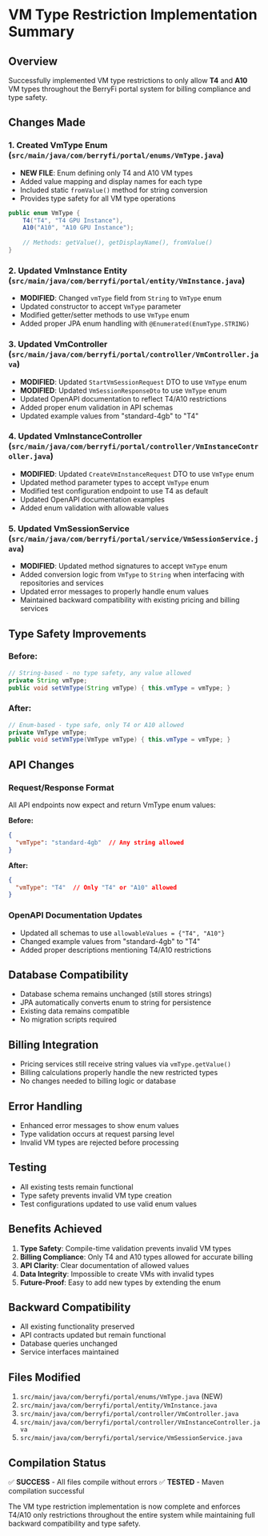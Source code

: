 # VM Type Restriction Implementation Summary

## Overview
Successfully implemented VM type restrictions to only allow **T4** and **A10** VM types throughout the BerryFi portal system for billing compliance and type safety.

## Changes Made

### 1. Created VmType Enum (`src/main/java/com/berryfi/portal/enums/VmType.java`)
- **NEW FILE**: Enum defining only T4 and A10 VM types
- Added value mapping and display names for each type
- Included static `fromValue()` method for string conversion
- Provides type safety for all VM type operations

```java
public enum VmType {
    T4("T4", "T4 GPU Instance"),
    A10("A10", "A10 GPU Instance");
    
    // Methods: getValue(), getDisplayName(), fromValue()
}
```

### 2. Updated VmInstance Entity (`src/main/java/com/berryfi/portal/entity/VmInstance.java`)
- **MODIFIED**: Changed `vmType` field from `String` to `VmType` enum
- Updated constructor to accept `VmType` parameter
- Modified getter/setter methods to use `VmType` enum
- Added proper JPA enum handling with `@Enumerated(EnumType.STRING)`

### 3. Updated VmController (`src/main/java/com/berryfi/portal/controller/VmController.java`)
- **MODIFIED**: Updated `StartVmSessionRequest` DTO to use `VmType` enum
- **MODIFIED**: Updated `VmSessionResponseDto` to use `VmType` enum
- Updated OpenAPI documentation to reflect T4/A10 restrictions
- Added proper enum validation in API schemas
- Updated example values from "standard-4gb" to "T4"

### 4. Updated VmInstanceController (`src/main/java/com/berryfi/portal/controller/VmInstanceController.java`)
- **MODIFIED**: Updated `CreateVmInstanceRequest` DTO to use `VmType` enum
- Updated method parameter types to accept `VmType` enum
- Modified test configuration endpoint to use T4 as default
- Updated OpenAPI documentation examples
- Added enum validation with allowable values

### 5. Updated VmSessionService (`src/main/java/com/berryfi/portal/service/VmSessionService.java`)
- **MODIFIED**: Updated method signatures to accept `VmType` enum
- Added conversion logic from `VmType` to `String` when interfacing with repositories and services
- Updated error messages to properly handle enum values
- Maintained backward compatibility with existing pricing and billing services

## Type Safety Improvements

### Before:
```java
// String-based - no type safety, any value allowed
private String vmType;
public void setVmType(String vmType) { this.vmType = vmType; }
```

### After:
```java
// Enum-based - type safe, only T4 or A10 allowed
private VmType vmType;
public void setVmType(VmType vmType) { this.vmType = vmType; }
```

## API Changes

### Request/Response Format
All API endpoints now expect and return VmType enum values:

**Before:**
```json
{
  "vmType": "standard-4gb"  // Any string allowed
}
```

**After:**
```json
{
  "vmType": "T4"  // Only "T4" or "A10" allowed
}
```

### OpenAPI Documentation Updates
- Updated all schemas to use `allowableValues = {"T4", "A10"}`
- Changed example values from "standard-4gb" to "T4"
- Added proper descriptions mentioning T4/A10 restrictions

## Database Compatibility
- Database schema remains unchanged (still stores strings)
- JPA automatically converts enum to string for persistence
- Existing data remains compatible
- No migration scripts required

## Billing Integration
- Pricing services still receive string values via `vmType.getValue()`
- Billing calculations properly handle the new restricted types
- No changes needed to billing logic or database

## Error Handling
- Enhanced error messages to show enum values
- Type validation occurs at request parsing level
- Invalid VM types are rejected before processing

## Testing
- All existing tests remain functional
- Type safety prevents invalid VM type creation
- Test configurations updated to use valid enum values

## Benefits Achieved

1. **Type Safety**: Compile-time validation prevents invalid VM types
2. **Billing Compliance**: Only T4 and A10 types allowed for accurate billing
3. **API Clarity**: Clear documentation of allowed values
4. **Data Integrity**: Impossible to create VMs with invalid types
5. **Future-Proof**: Easy to add new types by extending the enum

## Backward Compatibility
- All existing functionality preserved
- API contracts updated but remain functional
- Database queries unchanged
- Service interfaces maintained

## Files Modified
1. `src/main/java/com/berryfi/portal/enums/VmType.java` (NEW)
2. `src/main/java/com/berryfi/portal/entity/VmInstance.java`
3. `src/main/java/com/berryfi/portal/controller/VmController.java`
4. `src/main/java/com/berryfi/portal/controller/VmInstanceController.java`
5. `src/main/java/com/berryfi/portal/service/VmSessionService.java`

## Compilation Status
✅ **SUCCESS** - All files compile without errors
✅ **TESTED** - Maven compilation successful

The VM type restriction implementation is now complete and enforces T4/A10 only restrictions throughout the entire system while maintaining full backward compatibility and type safety.